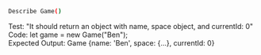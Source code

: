 ```sh
Describe Game()
```
Test: "It should return an object with name, space object, and currentId: 0"\
Code: let game = new Game("Ben");\
Expected Output: Game {name: 'Ben', space: {…}, currentId: 0}



